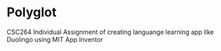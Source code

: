 # Polyglot
CSC264 Individual Assignment of creating languange learning app like Duolingo using MIT App Inventor
